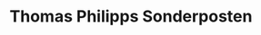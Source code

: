 ---
title: "Thomas Philipps Sonderposten"
url: /hamm/thomas-philipps-sonderposten/
shop: Kramladen
---